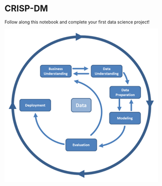 # CRISP-DM

Follow along this notebook and complete your first data science project!

![](Figures/CrispDM.png
)